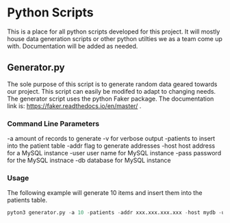 # Python Scripts

This is a place for all python scripts developed for this project. 
It will mostly house data generation scripts or other python utilties we
as a team come up with. Documentation will be added as needed.

## Generator.py

The sole purpose of this script is to generate random data geared towards our project.
This script can easily be modifed to adapt to changing needs.
The generator script uses the python Faker package. The documentation link
is: <https://faker.readthedocs.io/en/master/> .

### Command Line Parameters

-a amount of records to generate
-v for verbose output
-patients to insert into the patient table
-addr flag to generate addresses
-host host address for a MySQL instance
-user user name for MySQL instance
-pass password for the MySQL instnace
-db database for MySQL instance

### Usage

The following example will generate 10 items and insert them into the patients table.

``` python
pyton3 generator.py -a 10 -patients -addr xxx.xxx.xxx.xxx -host mydb -user root -pass 1234 -db testDB
```
